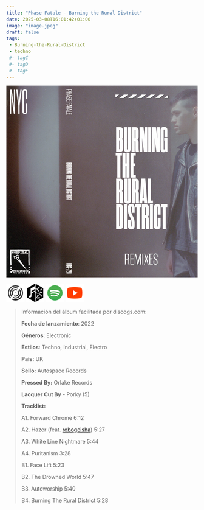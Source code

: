 ```yaml
---
title: "Phase Fatale - Burning the Rural District"
date: 2025-03-08T16:01:42+01:00
image: "image.jpeg"
draft: false
tags:
 - Burning-the-Rural-District
 - techno
 #- tagC
 #- tagD
 #- tagE
---
```

![cover](image.jpeg (Phase-Fatale - Burning-the-Rural-District))
 
[![discogs](../links/svg/discogs.png (discogs))](https://www.discogs.com/master/2657072)
[![musicbrainz](../links/svg/musicbrainz.png (musicbrainz))](https://musicbrainz.org/release/6e928134-00cf-48ca-bde5-8115d391dad1)
[![spotify](../links/svg/spotify.png (putify))](https://open.spotify.com/album/3s1Y7BmzCiGMIbxAm2EyNk)
[![youtube](../links/svg/youtube.png (youtube))](https://www.youtube.com/playlist?list=PLzzoTZwNZD3rJdWeR6gJeFXE4SJMQZcL-)
 
<!-- [![bandcamp](../links/svg/bandcamp.png (bandcamp))](error) error busqueda -->
<!-- [![lastfm](../links/svg/lastfm.png (lastfm))]() -->
<!-- [![wikipedia](../links/svg/wikipedia.png (wikipedia))](error) -->
 
> Información del álbum facilitada por discogs.com:
> 
> **Fecha de lanzamiento**: 2022
> 
> **Géneros**: Electronic
> 
> **Estilos**: Techno, Industrial, Electro
> 
> **Pais:** UK
> 
> **Sello:** Autospace Records
> 
> **Pressed By:** Orlake Records
> 
> **Lacquer Cut By** - Porky (5)
> 
> 
> 
> **Tracklist:**
> 
>   A1. Forward Chrome    6:12
> 
>   A2. Hazer 
> (feat. [robogeisha](https://www.discogs.com/artist/7531261 ''))   5:27
> 
>   A3. White Line Nightmare    5:44
> 
>   A4. Puritanism    3:28
> 
>   B1. Face Lift    5:23
> 
>   B2. The Drowned World    5:47
> 
>   B3. Autoworship    5:40
> 
>   B4. Burning The Rural District    5:28
> 
